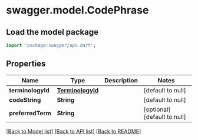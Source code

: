 # swagger.model.CodePhrase

## Load the model package
```dart
import 'package:swagger/api.dart';
```

## Properties
Name | Type | Description | Notes
------------ | ------------- | ------------- | -------------
**terminologyId** | [**TerminologyId**](TerminologyId.md) |  | [default to null]
**codeString** | **String** |  | [default to null]
**preferredTerm** | **String** |  | [optional] [default to null]

[[Back to Model list]](../README.md#documentation-for-models) [[Back to API list]](../README.md#documentation-for-api-endpoints) [[Back to README]](../README.md)

